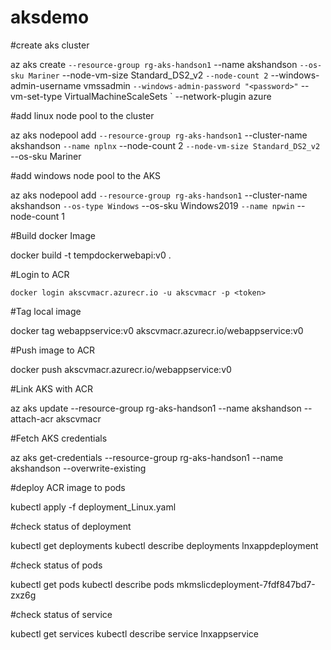 # aksdemo

#create aks cluster

az aks create `
    --resource-group rg-aks-handson1 `
    --name akshandson `
    --os-sku Mariner `
    --node-vm-size Standard_DS2_v2 `
    --node-count 2 `
    --windows-admin-username vmssadmin `
    --windows-admin-password "<password>" `
    --vm-set-type VirtualMachineScaleSets `
    --network-plugin azure

#add linux node pool to the cluster

az aks nodepool add `
    --resource-group rg-aks-handson1 `
    --cluster-name akshandson `
    --name nplnx `
    --node-count 2 `
    --node-vm-size Standard_DS2_v2 `
    --os-sku Mariner

#add windows node pool to the AKS

az aks nodepool add `
    --resource-group rg-aks-handson1 `
    --cluster-name akshandson `
    --os-type Windows `
    --os-sku Windows2019 `
    --name npwin `
    --node-count 1 

#Build docker Image

docker build -t tempdockerwebapi:v0 .

#Login to ACR
```
docker login akscvmacr.azurecr.io -u akscvmacr -p <token>
```

#Tag local image

docker tag webappservice:v0 akscvmacr.azurecr.io/webappservice:v0

#Push image to ACR

docker push akscvmacr.azurecr.io/webappservice:v0

#Link AKS with ACR

az aks update --resource-group rg-aks-handson1 --name akshandson --attach-acr akscvmacr

#Fetch AKS credentials

az aks get-credentials --resource-group rg-aks-handson1 --name akshandson --overwrite-existing

#deploy ACR image to pods

kubectl apply -f deployment_Linux.yaml

#check status of deployment

kubectl get deployments
kubectl describe deployments lnxappdeployment

#check status of pods

kubectl get pods
kubectl describe pods mkmslicdeployment-7fdf847bd7-zxz6g

#check status of service

kubectl get services
kubectl describe service lnxappservice
